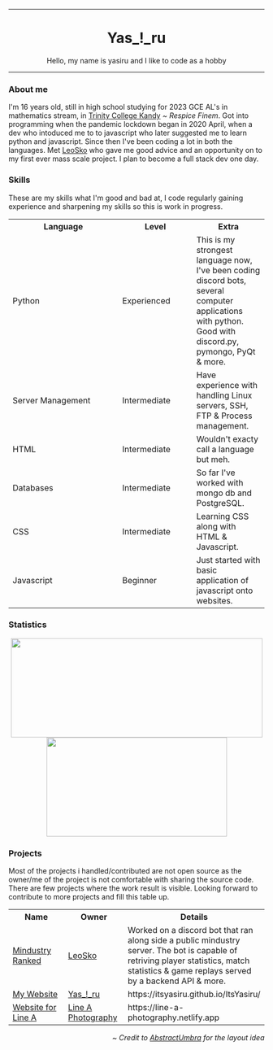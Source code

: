 ***
<div align="center">
    <h1>Yas_!_ru</h1>
    <p>
        Hello, my name is yasiru and I like to code as a hobby
    </p>
</div>

***
<div align="left">
    <h3>About me</h3>
    <p>
        I'm 16 years old, still in high school studying for 2023 GCE AL's in mathematics stream,
        in <a href="https://www.trinitycollege.lk" target="_blank">Trinity College Kandy</a> <i>~ Respice Finem</i>.
        Got into programming when the pandemic lockdown began in 2020 April,
        when a dev who intoduced me to to javascript who later suggested me to learn python and javascript.
        Since then I've been coding a lot in both the languages.
        Met <a href="https://github.com/LeoSko" target="_blank">LeoSko</a> who gave me good advice and an opportunity on to my first ever mass scale project.
        I plan to become a full stack dev one day.
    </p>
    <h3>Skills</h3>
    <p>
        These are my skills what I'm good and bad at, I code regularly gaining experience and sharpening my skills so this is work in progress.
    </p>
    <table>
        <tr>
            <th width=200px>Language</th>
            <th width=130px>Level</th>
            <th>Extra</th>
        </tr>
        <tr>
            <td>Python</td>
            <td>Experienced</td>
            <td>
                This is my strongest language now, I've been coding discord bots,
                several computer applications with python. Good with discord.py, pymongo, PyQt & more.
            </td>
        </tr>
        <tr>
            <td>Server Management</td>
            <td>Intermediate</td>
            <td>Have experience with handling Linux servers, SSH, FTP & Process management.</td>
        </tr>
        <tr>
            <td>HTML</td>
            <td>Intermediate</td>
            <td>Wouldn't exacty call a language but meh.</td>
        </tr>
        <tr>
            <td>Databases</td>
            <td>Intermediate</td>
            <td>So far I've worked with mongo db and PostgreSQL.</td>
        </tr>
        <tr>
            <td>CSS</td>
            <td>Intermediate</td>
            <td>Learning CSS along with HTML & Javascript.</td>
        </tr>
        <tr>
            <td>Javascript</td>
            <td>Beginner</td>
            <td>Just started with basic application of javascript onto websites.</td>
        </tr>
    </table>
    <h3>Statistics</h3>
    <p align="center">
        <img src="https://github-readme-stats.vercel.app/api?username=ItsYasiru&show_icons=true&include_all_commits=true&show_icons=true&title_color=fff&icon_color=f0f0f0&text_color=f0f0f0&bg_color=151b22&hide_border=true" width=495px height=195px />
        <img src="https://github-readme-stats.vercel.app/api/top-langs/?username=ItsYasiru&show_icons=true&show_icons=true&title_color=&icon_color=f0f0f0&text_color=f0f0f0&bg_color=151b22&hide_border=true" width=355px height=195px />
    </p>
    <h3>Projects</h3>
    <p>
        Most of the projects i handled/contributed are not open source as the owner/me of the project is not comfortable with sharing the source code.
        There are few projects where the work result is visible. Looking forward to contribute to more projects and fill this table up.
    </p>
    <table>
        <tr>
            <th width=200px>Name</th>
            <th width=130px>Owner</th>
            <th>Details</tr>
        </tr>
        <tr>
            <td>
                <a href="https://discord.com/invite/Hjr92J7" target="_blank">Mindustry Ranked</a>
            </td>
            <td>
                <a href="https://github.com/LeoSko" target="_blank">LeoSko</a>
            </td>
            <td>
                Worked on a discord bot that ran along side a public mindustry server.
                The bot is capable of retriving player statistics, match statistics & game replays served by a backend API & more.
            </td>
        </tr>
        <tr>
            <td>
                <a target="_blank" href="https://itsyasiru.github.io/ItsYasiru">My Website</a>
            </td>
            <td>
                <a target="_blank" href="https://github.com/ItsYasiru">Yas_!_ru</a>
            </td>
            <td>
                https://itsyasiru.github.io/ItsYasiru/
            </td>
        </tr>
        <tr>
            <td>
                <a href="https://line-a-photography.netlify.app" target="_blank">Website for Line A</a>
            </td>
            <td>
                <a href="https://www.facebook.com/Achiy-Line-A-photography-105492708437210" target="_blank">Line A Photography</a>
            </td>
            <td>
                https://line-a-photography.netlify.app
            </td>
        </tr>
    </table>
    <p align="right">
        <i>~ Credit to <a href="https://github.com/AbstractUmbra">AbstractUmbra</a> for the layout idea</i>
    </p>
</div>
